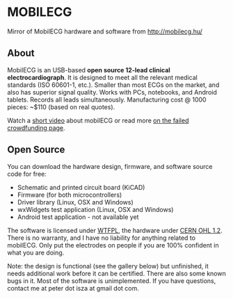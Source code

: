 # MOBILECG

Mirror of MobilECG hardware and software from http://mobilecg.hu/

## About

MobilECG is an USB-based **open source 12-lead clinical electrocardiograph**. It is designed to meet all the relevant medical standards (ISO 60601-1, etc.). Smaller than most ECGs on the market, and also has superior signal quality. Works with PCs, notebooks, and Android tablets. Records all leads simultaneously. Manufacturing cost @ 1000 pieces: ~$110 (based on real quotes).

Watch a [short video](http://www.youtube.com/watch?v=wOHnHKABnWI)
about mobilECG or read more [on the failed crowdfunding page](http://igg.me/at/mobilecg).

## Open Source

You can download the hardware design, firmware, and software source code for free:

* Schematic and printed circuit board (KiCAD)
* Firmware (for both microcontrollers)
* Driver library (Linux, OSX and Windows)
* wxWidgets test application (Linux, OSX and Windows)
* Android test application - not available yet

The software is licensed under [WTFPL](http://www.wtfpl.net/txt/copying/), the hardware under [CERN OHL 1.2](http://www.ohwr.org/licenses/cern-ohl/v1.2). There is no warranty, and I have no liability for anything related to mobilECG. Only put the electrodes on people if you are 100% confident in what you are doing.

Note: the design is functional (see the gallery below) but unfinished, it needs additional work before it can be certified. There are also some known bugs in it. Most of the software is unimplemented. If you have questions, contact me at peter dоt isza аt gmail dоt com.

